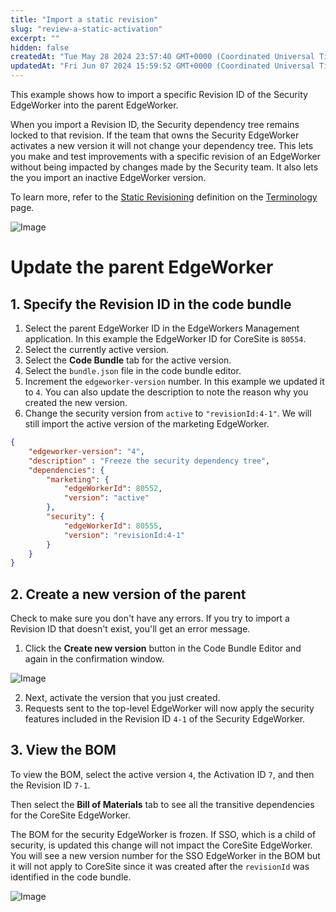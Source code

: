 ```yaml
---
title: "Import a static revision"
slug: "review-a-static-activation"
excerpt: ""
hidden: false
createdAt: "Tue May 28 2024 23:57:40 GMT+0000 (Coordinated Universal Time)"
updatedAt: "Fri Jun 07 2024 15:59:52 GMT+0000 (Coordinated Universal Time)"
---
```

This example shows how to import a specific Revision ID of the Security EdgeWorker into the parent EdgeWorker.

When you import a Revision ID, the Security dependency tree remains locked to that revision. If the team that owns the Security EdgeWorker activates a new version it will not change your dependency tree. This lets you make and test improvements with a specific revision of an EdgeWorker without being impacted by changes made by the Security team. It also lets the you import an inactive EdgeWorker version. 

To learn more, refer to the [Static Revisioning](terminology.md#static-revisioning) definition on the [Terminology](terminology.md) page.
<Frame>
  <img src="https://techdocs.akamai.com/edgeworkers/img/staticRevision-v2.jpg" alt="Image"/>
</Frame>


# **Update the parent EdgeWorker**

## 1\. Specify the Revision ID in the code bundle

1. Select the parent EdgeWorker ID in the EdgeWorkers Management application. In this example the EdgeWorker ID for CoreSite is `80554`.
2. Select the currently active version. 
3. Select the **Code Bundle** tab for the active version.
4. Select the `bundle.json` file in the code bundle editor.
5. Increment the `edgeworker-version` number. In this example we updated it to `4`.  You can also update the description to note the reason why you created the new version.
6. Change the security version from `active` to `"revisionId:4-1"`. We will still import the active version of the marketing EdgeWorker.

```json
{
    "edgeworker-version": "4",
    "description" : "Freeze the security dependency tree",
    "dependencies": {
        "marketing": {
            "edgeWorkerId": 80552,
            "version": "active"
        },
        "security": {
            "edgeWorkerId": 80555,
            "version": "revisionId:4-1"
        }
    }
}
```

## 2\. Create a new version of the parent

Check to make sure you don't have any errors. If you try to import a Revision ID that doesn't exist, you'll get an error message.

1. Click the **Create new version** button in the Code Bundle Editor and again in the confirmation window.
<Frame>
  <img src="https://techdocs.akamai.com/edgeworkers/img/importStaticrevision-v3.jpg" alt="Image"/>
</Frame>


2. Next, activate the version that you just created.
3. Requests sent to the top-level EdgeWorker will now apply the security features included in the Revision ID `4-1` of the Security EdgeWorker.

## 3. View the BOM

To view the BOM, select the active version `4`, the Activation ID `7`, and then the Revision ID `7-1`.

Then select the **Bill of Materials** tab to see all the transitive dependencies for the CoreSite EdgeWorker.

The BOM for the security EdgeWorker is frozen. If SSO, which is a child of security, is updated this change will not impact the CoreSite EdgeWorker. You will see a new version number for the SSO EdgeWorker in the BOM but it will not apply to CoreSite since it was created after the `revisionId` was identified in the code bundle.
<Frame>
  <img src="https://techdocs.akamai.com/edgeworkers/img/staticRevisionBOM-v4.jpg" alt="Image"/>
</Frame>
